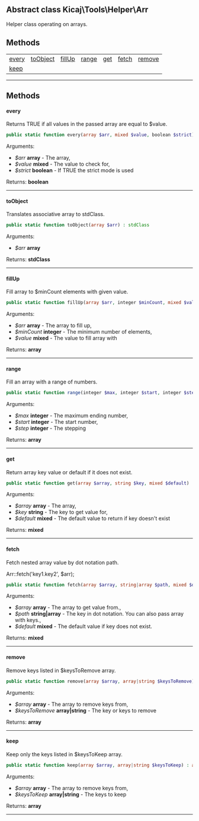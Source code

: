 ## Abstract class Kicaj\Tools\Helper\Arr
Helper class operating on arrays.

## Methods

|                        |                        |                        |                        |                        |                        |                        |
| ---------------------- | ---------------------- | ---------------------- | ---------------------- | ---------------------- | ---------------------- | ---------------------- |
|    [every](#every)     | [toObject](#toobject)  |   [fillUp](#fillup)    |    [range](#range)     |      [get](#get)       |    [fetch](#fetch)     |   [remove](#remove)    |
|     [keep](#keep)      |         [](#)          |         [](#)          |         [](#)          |         [](#)          |         [](#)          |         [](#)          |

-------
## Methods
#### every
Returns TRUE if all values in the passed array are equal to $value.
```php
public static function every(array $arr, mixed $value, boolean $strict) : boolean
```
Arguments:
- _$arr_ **array** - The array, 
- _$value_ **mixed** - The value to check for, 
- _$strict_ **boolean** - If TRUE the strict mode is used

Returns: **boolean**

-------
#### toObject
Translates associative array to stdClass.
```php
public static function toObject(array $arr) : stdClass
```
Arguments:
- _$arr_ **array**

Returns: **stdClass**

-------
#### fillUp
Fill array to $minCount elements with given value.
```php
public static function fillUp(array $arr, integer $minCount, mixed $value) : array
```
Arguments:
- _$arr_ **array** - The array to fill up, 
- _$minCount_ **integer** - The minimum number of elements, 
- _$value_ **mixed** - The value to fill array with

Returns: **array**

-------
#### range
Fill an array with a range of numbers.
```php
public static function range(integer $max, integer $start, integer $step) : array
```
Arguments:
- _$max_ **integer** - The maximum ending number, 
- _$start_ **integer** - The start number, 
- _$step_ **integer** - The stepping

Returns: **array**

-------
#### get
Return array key value or default if it does not exist.
```php
public static function get(array $array, string $key, mixed $default) : mixed
```
Arguments:
- _$array_ **array** - The array, 
- _$key_ **string** - The key to get value for, 
- _$default_ **mixed** - The default value to return if key doesn&#039;t exist

Returns: **mixed**

-------
#### fetch
Fetch nested array value by dot notation path.

Arr::fetch(&#039;key1.key2&#039;, $arr);
```php
public static function fetch(array $array, string|array $path, mixed $default) : mixed
```
Arguments:
- _$array_ **array** - The array to get value from., 
- _$path_ **string|array** - The key in dot notation. You can also pass array with keys., 
- _$default_ **mixed** - The default value if key does not exist.

Returns: **mixed**

-------
#### remove
Remove keys listed in $keysToRemove array.
```php
public static function remove(array $array, array|string $keysToRemove) : array
```
Arguments:
- _$array_ **array** - The array to remove keys from, 
- _$keysToRemove_ **array|string** - The key or keys to remove

Returns: **array**

-------
#### keep
Keep only the keys listed in $keysToKeep array.
```php
public static function keep(array $array, array|string $keysToKeep) : array
```
Arguments:
- _$array_ **array** - The array to remove keys from, 
- _$keysToKeep_ **array|string** - The keys to keep

Returns: **array**

-------
